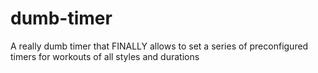 # dumb-timer
A really dumb timer that FINALLY allows to set a series of preconfigured timers for workouts of all styles and durations
